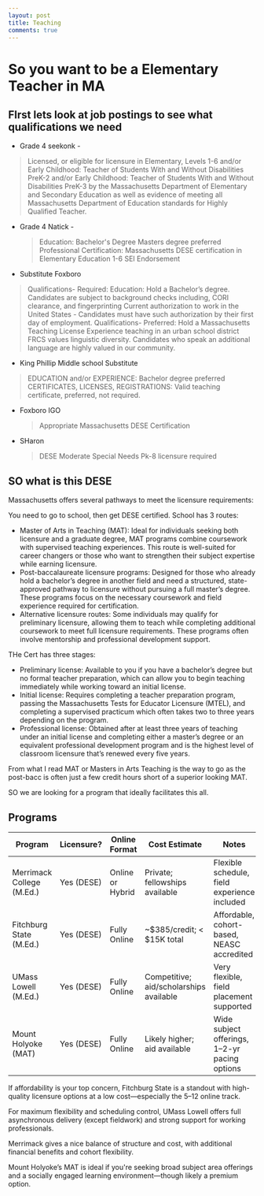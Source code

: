 ```yaml
---
layout: post
title: Teaching
comments: true
---
```


# So you want to be a Elementary Teacher in MA
## FIrst lets look at job postings to see what qualifications we need
- Grade 4 seekonk -
> Licensed, or eligible for licensure in Elementary, Levels 1-6 and/or Early Childhood: Teacher of Students With and Without Disabilities PreK-2 and/or Early Childhood: Teacher of Students With and Without Disabilities PreK-3 by the Massachusetts Department of Elementary and Secondary Education as well as evidence of meeting all Massachusetts Department of Education standards for Highly Qualified Teacher. 
- Grade 4 Natick -
  >Education:
    Bachelor's Degree
    Masters degree preferred
Professional Certification: Massachusetts DESE certification in Elementary Education 1-6
    SEI Endorsement
- Substitute Foxboro
 >Qualifications- Required:
    Education: Hold a Bachelor’s degree.
    Candidates are subject to background checks including, CORI clearance, and fingerprinting
    Current authorization to work in the United States - Candidates must have such authorization by their first day of employment.
Qualifications- Preferred:
    Hold a Massachusetts Teaching License
    Experience teaching in an urban school district
    FRCS values linguistic diversity. Candidates who speak an additional language are highly valued in our community.
- King Phillip Middle school Substitute
>EDUCATION and/or EXPERIENCE: Bachelor degree preferred
CERTIFICATES, LICENSES, REGISTRATIONS: Valid teaching certificate, preferred, not required.

- Foxboro IGO
  >Appropriate Massachusetts DESE Certification

- SHaron
  >DESE Moderate Special Needs Pk-8 licensure required

## SO what is this DESE
Massachusetts offers several pathways to meet the licensure requirements:

You need to go to school, then get DESE certified.
School has 3 routes:
-  Master of Arts in Teaching (MAT): Ideal for individuals seeking both licensure and a graduate degree, MAT programs combine coursework with supervised teaching experiences. This route is well-suited for career changers or those who want to strengthen their subject expertise while earning licensure.
  -  Post-baccalaureate licensure programs: Designed for those who already hold a bachelor’s degree in another field and need a structured, state-approved pathway to licensure without pursuing a full master’s degree. These programs focus on the necessary coursework and field experience required for certification.
 -   Alternative licensure routes: Some individuals may qualify for preliminary licensure, allowing them to teach while completing additional coursework to meet full licensure requirements. These programs often involve mentorship and professional development support.

THe Cert has three stages:

-  Preliminary license: Available to you if you have a bachelor’s degree but no formal teacher preparation, which can allow you to begin teaching immediately while working toward an initial license.
  -  Initial license: Requires completing a teacher preparation program, passing the Massachusetts Tests for Educator Licensure (MTEL), and completing a supervised practicum which often takes two to three years depending on the program.
 -   Professional license: Obtained after at least three years of teaching under an initial license and completing either a master’s degree or an equivalent professional development program and is the highest level of classroom licensure that’s renewed every five years.

From what I read MAT or Masters in Arts Teaching is the way to go as the post-bacc is often just a few credit hours short of a superior looking MAT.

SO we are looking for a program that ideally facilitates this all.

## Programs

| Program                   | Licensure? | Online Format    | Cost Estimate                           | Notes                                         |
| ------------------------- | ---------- | ---------------- | --------------------------------------- | --------------------------------------------- |
| Merrimack College (M.Ed.) | Yes (DESE) | Online or Hybrid | Private; fellowships available          | Flexible schedule, field experience included  |
| Fitchburg State (M.Ed.)   | Yes (DESE) | Fully Online     | \~\$385/credit; < \$15K total           | Affordable, cohort-based, NEASC accredited    |
| UMass Lowell (M.Ed.)      | Yes (DESE) | Fully Online     | Competitive; aid/scholarships available | Very flexible, field placement supported      |
| Mount Holyoke (MAT)       | Yes (DESE) | Fully Online     | Likely higher; aid available            | Wide subject offerings, 1–2-yr pacing options |

If affordability is your top concern, Fitchburg State is a standout with high-quality licensure options at a low cost—especially the 5–12 online track.

For maximum flexibility and scheduling control, UMass Lowell offers full asynchronous delivery (except fieldwork) and strong support for working professionals.

Merrimack gives a nice balance of structure and cost, with additional financial benefits and cohort flexibility.

Mount Holyoke’s MAT is ideal if you're seeking broad subject area offerings and a socially engaged learning environment—though likely a premium option.




